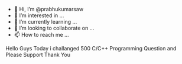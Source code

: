 - 👋 Hi, I’m @prabhukumarsaw
- 👀 I’m interested in ...
- 🌱 I’m currently learning ...
- 💞️ I’m looking to collaborate on ...
- 📫 How to reach me ...

<!---
prabhukumarsaw/prabhukumarsaw is a ✨ special ✨ repository because its `README.md` (this file) appears on your GitHub profile.
You can click the Preview link to take a look at your changes.
--->


Hello Guys Today i challanged 500 C/C++ Programming Question and Please Support 
Thank You
